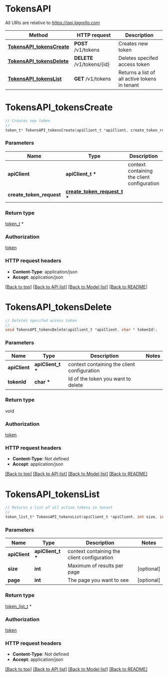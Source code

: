 # TokensAPI

All URIs are relative to *https://api.lagrello.com*

Method | HTTP request | Description
------------- | ------------- | -------------
[**TokensAPI_tokensCreate**](TokensAPI.md#TokensAPI_tokensCreate) | **POST** /v1/tokens | Creates new token
[**TokensAPI_tokensDelete**](TokensAPI.md#TokensAPI_tokensDelete) | **DELETE** /v1/tokens/{id} | Deletes specifed access token
[**TokensAPI_tokensList**](TokensAPI.md#TokensAPI_tokensList) | **GET** /v1/tokens | Returns a list of all active tokens in tenant


# **TokensAPI_tokensCreate**
```c
// Creates new token
//
token_t* TokensAPI_tokensCreate(apiClient_t *apiClient, create_token_request_t * create_token_request);
```

### Parameters
Name | Type | Description  | Notes
------------- | ------------- | ------------- | -------------
**apiClient** | **apiClient_t \*** | context containing the client configuration | 
**create_token_request** | **[create_token_request_t](create_token_request.md) \*** |  | [optional] 

### Return type

[token_t](token.md) *


### Authorization

[token](../README.md#token)

### HTTP request headers

 - **Content-Type**: application/json
 - **Accept**: application/json

[[Back to top]](#) [[Back to API list]](../README.md#documentation-for-api-endpoints) [[Back to Model list]](../README.md#documentation-for-models) [[Back to README]](../README.md)

# **TokensAPI_tokensDelete**
```c
// Deletes specifed access token
//
void TokensAPI_tokensDelete(apiClient_t *apiClient, char * tokenId);
```

### Parameters
Name | Type | Description  | Notes
------------- | ------------- | ------------- | -------------
**apiClient** | **apiClient_t \*** | context containing the client configuration | 
**tokenId** | **char \*** | Id of the token you want to delete | 

### Return type

void

### Authorization

[token](../README.md#token)

### HTTP request headers

 - **Content-Type**: Not defined
 - **Accept**: application/json

[[Back to top]](#) [[Back to API list]](../README.md#documentation-for-api-endpoints) [[Back to Model list]](../README.md#documentation-for-models) [[Back to README]](../README.md)

# **TokensAPI_tokensList**
```c
// Returns a list of all active tokens in tenant
//
token_list_t* TokensAPI_tokensList(apiClient_t *apiClient, int size, int page);
```

### Parameters
Name | Type | Description  | Notes
------------- | ------------- | ------------- | -------------
**apiClient** | **apiClient_t \*** | context containing the client configuration | 
**size** | **int** | Maximum of results per page | [optional] 
**page** | **int** | The page you want to see | [optional] 

### Return type

[token_list_t](token_list.md) *


### Authorization

[token](../README.md#token)

### HTTP request headers

 - **Content-Type**: Not defined
 - **Accept**: application/json

[[Back to top]](#) [[Back to API list]](../README.md#documentation-for-api-endpoints) [[Back to Model list]](../README.md#documentation-for-models) [[Back to README]](../README.md)

